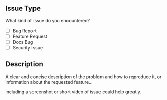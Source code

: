 ## Issue Type
What kind of issue do you encountered?

<!-- Please check the one that applies to this Issue using "x". -->

- [ ] Bug Report
- [ ] Feature Request
- [ ] Docs Bug
- [ ] Security Issue

## Description
A clear and concise description of the problem and how to reproduce it, or information about the requested feature...

including a screenshot or short video of issue could help greatly.